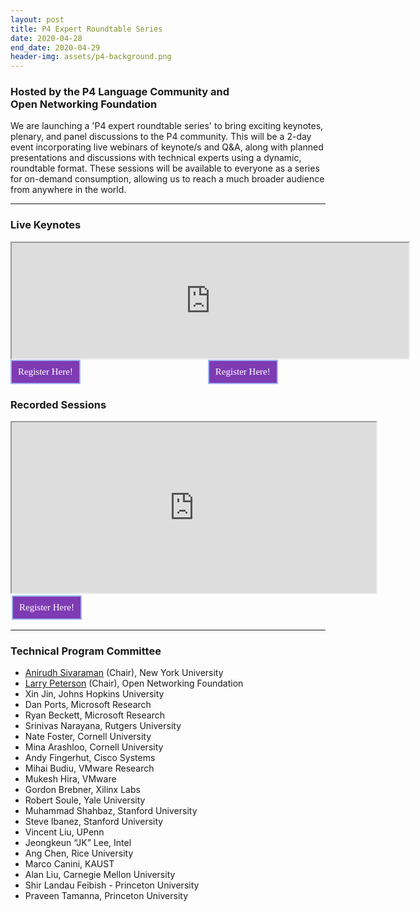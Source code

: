 ```yaml
---
layout: post
title: P4 Expert Roundtable Series
date: 2020-04-28
end_date: 2020-04-29
header-img: assets/p4-background.png
---
```


### Hosted by the P4 Language Community and <br /> Open Networking Foundation  

We are launching a 'P4 expert roundtable series' to bring exciting keynotes, plenary, and panel discussions to the P4 community.  This will be a 2-day event incorporating live webinars of keynote/s and Q&A, along with planned presentations and discussions with technical experts using a dynamic, roundtable format. These sessions will be available to everyone as a series for on-demand consumption, allowing us to reach a much broader audience from anywhere in the world.

---
### Live Keynotes
<iframe width="635" height="185" src="https://docs.google.com/spreadsheets/d/e/2PACX-1vTdXS1YIDKrt--PtzycKIfhPQBIn5wGubSzt0CNiXyInUf9HsyO81jw5NAwZybLxw/pubhtml?gid=1804513360&amp;single=true&amp;widget=false&amp;headers=false&amp;chrome=false"></iframe>     

   <head>
<style>
         .button1 {
         background-color: #7e3bb3;
         border: none;
         color: white;
         padding: 9px 10px;
         font-family:Avenir;
         box-shadow: 0px 0px 0px 2px #9fb4f2;
         text-align: center;
         text-decoration: none;
         display: inline-block;
         font-size: 15px;
         margin: 2px 2px;
         cursor: pointer;
         }
        .button1:hover {
	background:linear-gradient(to bottom, #476e9e 5%, #7892c2 100%);
	background-color:#476e9e;
}
        .button1:active {
	position:relative;
	top:1px;
}
	.leftcenter {
  	margin: auto;
  	width: 1225px;
}
	.rightcenter {
 	margin: auto;
  	width: 300px;
}
	span.a {
  		display: inline; 
 		width: 100px;
 		height: 100px;
  		padding: 100px;  
  		background-color: clear;
}
     </style>
   </head>
   <body>
<div class="leftcenter">
      <a href="https://onf.zoom.us/webinar/register/WN__wcvk1iTRMuv60ItAoL1KQ"class="button1">Register Here!</a> 
<span class="a"></span>
<class="leftcenter">
<a href="https://onf.zoom.us/webinar/register/WN_7B2D5SVTT9-4-g3Hc1HW1A" class="button1">Register Here!</a>
</div>
   </body>
</html>

### Recorded Sessions
<iframe width="583" height="273" src="https://docs.google.com/spreadsheets/d/e/2PACX-1vTdXS1YIDKrt--PtzycKIfhPQBIn5wGubSzt0CNiXyInUf9HsyO81jw5NAwZybLxw/pubhtml?gid=1278004574&amp;single=true&amp;widget=false&amp;headers=false&amp;chrome=false"></iframe>

   <head>
<style>
         .button2 {
         background-color: #7e3bb3;
         border: none;
         color: white;
         padding: 9px 10px;
         font-family:Avenir;
         box-shadow: 0px 0px 0px 2px #9fb4f2;
         text-align: center;
         text-decoration: none;
         display: inline-block;
         font-size: 15px;
         margin: 2px 2px;
         cursor: pointer;
         }
        .button2:hover {
	background:linear-gradient(to bottom, #476e9e 5%, #7892c2 100%);
	background-color:#476e9e;
}
        .button2:active {
	position:relative;
	top:1px;
}
	.center {
  	margin: auto;
  	width: 1000px;
  	padding: 2px;
}
      </style>
   </head>
   <body>
<div class="center"/>
      <a href="https://www.opennetworking.org/p4-expert-roundtable-series/" class="button2">Register Here!</a>
</div>
   </body>
</html>

---                                                                                                          

### Technical Program Committee
* [Anirudh Sivaraman](https://cs.nyu.edu/~anirudh/) (Chair), New York University
* [Larry Peterson](https://www.opennetworking.org/executive-team/#bio-Larry-Peterson) (Chair), Open Networking Foundation
* Xin Jin, Johns Hopkins University
* Dan Ports, Microsoft Research
* Ryan Beckett, Microsoft Research
* Srinivas Narayana, Rutgers University
* Nate Foster, Cornell University 
* Mina Arashloo, Cornell University
* Andy Fingerhut, Cisco Systems
* Mihai Budiu, VMware Research
* Mukesh Hira, VMware
* Gordon Brebner, Xilinx Labs
* Robert Soule, Yale University
* Muhammad Shahbaz, Stanford University
* Steve Ibanez, Stanford University
* Vincent Liu, UPenn
* Jeongkeun “JK” Lee, Intel
* Ang Chen, Rice University
* Marco Canini, KAUST 
* Alan Liu, Carnegie Mellon University
* Shir Landau Feibish - Princeton University
* Praveen Tamanna, Princeton University

